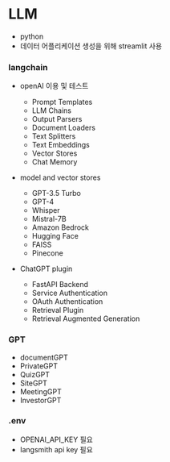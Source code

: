# LLM

- python
- 데이터 어플리케이션 생성을 위해 streamlit 사용

### langchain

- openAI 이용 및 테스트

  - Prompt Templates
  - LLM Chains
  - Output Parsers
  - Document Loaders
  - Text Splitters
  - Text Embeddings
  - Vector Stores
  - Chat Memory

- model and vector stores

  - GPT-3.5 Turbo
  - GPT-4
  - Whisper
  - Mistral-7B
  - Amazon Bedrock
  - Hugging Face
  - FAISS
  - Pinecone

- ChatGPT plugin
  - FastAPI Backend
  - Service Authentication
  - OAuth Authentication
  - Retrieval Plugin
  - Retrieval Augmented Generation

### GPT

- documentGPT
- PrivateGPT
- QuizGPT
- SiteGPT
- MeetingGPT
- InvestorGPT

### .env

- OPENAI_API_KEY 필요
- langsmith api key 필요
